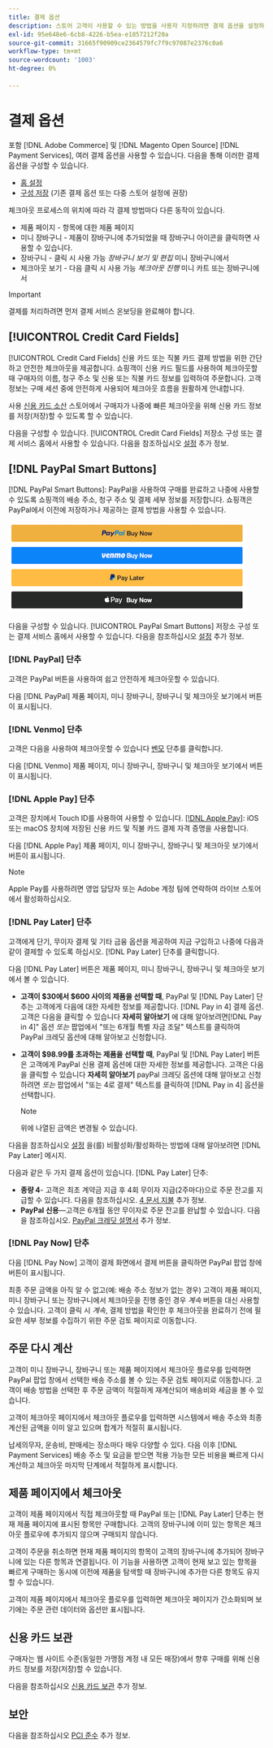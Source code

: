 ```yaml
---
title: 결제 옵션
description: 스토어 고객이 사용할 수 있는 방법을 사용자 지정하려면 결제 옵션을 설정하십시오.
exl-id: 95e648e6-6cb8-4226-b5ea-e1857212f20a
source-git-commit: 31665f90909ce2364579fc7f9c97087e2376c0a6
workflow-type: tm+mt
source-wordcount: '1003'
ht-degree: 0%

---
```


# 결제 옵션

포함 [!DNL Adobe Commerce] 및 [!DNL Magento Open Source] [!DNL Payment Services], 여러 결제 옵션을 사용할 수 있습니다. 다음을 통해 이러한 결제 옵션을 구성할 수 있습니다.

* [홈 설정](payments-home.md)
* [구성 저장](configure-admin.md) (기존 결제 옵션 또는 다중 스토어 설정에 권장)

체크아웃 프로세스의 위치에 따라 각 결제 방법마다 다른 동작이 있습니다.

* 제품 페이지 - 항목에 대한 제품 페이지
* 미니 장바구니 - 제품이 장바구니에 추가되었을 때 장바구니 아이콘을 클릭하면 사용할 수 있습니다.
* 장바구니 - 클릭 시 사용 가능 _장바구니 보기 및 편집_ 미니 장바구니에서
* 체크아웃 보기 - 다음 클릭 시 사용 가능 _체크아웃 진행_ 미니 카트 또는 장바구니에서

>[!IMPORTANT]
>
>결제를 처리하려면 먼저 결제 서비스 온보딩을 완료해야 합니다.

## [!UICONTROL Credit Card Fields]

[!UICONTROL Credit Card Fields] 신용 카드 또는 직불 카드 결제 방법을 위한 간단하고 안전한 체크아웃을 제공합니다. 쇼핑객이 신용 카드 필드를 사용하여 체크아웃할 때 구매자의 이름, 청구 주소 및 신용 또는 직불 카드 정보를 입력하여 주문합니다. 고객 정보는 구매 세션 중에 안전하게 사용되어 체크아웃 흐름을 원활하게 안내합니다.

사용 [신용 카드 소산](#vaulting) 스토어에서 구매자가 나중에 빠른 체크아웃을 위해 신용 카드 정보를 저장(저장)할 수 있도록 할 수 있습니다.

다음을 구성할 수 있습니다. [!UICONTROL Credit Card Fields] 저장소 구성 또는 결제 서비스 홈에서 사용할 수 있습니다. 다음을 참조하십시오 [설정](settings.md#credit-card-fields) 추가 정보.

## [!DNL PayPal Smart Buttons]

[!DNL PayPal Smart Buttons]: PayPal을 사용하여 구매를 완료하고 나중에 사용할 수 있도록 쇼핑객의 배송 주소, 청구 주소 및 결제 세부 정보를 저장합니다. 쇼핑객은 PayPal에서 이전에 저장하거나 제공하는 결제 방법을 사용할 수 있습니다.

![[!DNL PayPal Smart Buttons] 옵션](assets/buttons-md.png)

다음을 구성할 수 있습니다. [!UICONTROL PayPal Smart Buttons] 저장소 구성 또는 결제 서비스 홈에서 사용할 수 있습니다.  다음을 참조하십시오 [설정](settings.md#payment-buttons) 추가 정보.

### [!DNL PayPal] 단추

고객은 PayPal 버튼을 사용하여 쉽고 안전하게 체크아웃할 수 있습니다.

다음 [!DNL PayPal] 제품 페이지, 미니 장바구니, 장바구니 및 체크아웃 보기에서 버튼이 표시됩니다.

### [!DNL Venmo] 단추

고객은 다음을 사용하여 체크아웃할 수 있습니다 [벤모](https://venmo.com/) 단추를 클릭합니다.

다음 [!DNL Venmo] 제품 페이지, 미니 장바구니, 장바구니 및 체크아웃 보기에서 버튼이 표시됩니다.

### [!DNL Apple Pay] 단추

고객은 장치에서 Touch ID를 사용하여 사용할 수 있습니다. [[!DNL Apple Pay]](https://www.apple.com/apple-pay/): iOS 또는 macOS 장치에 저장된 신용 카드 및 직불 카드 결제 자격 증명을 사용합니다.

다음 [!DNL Apple Pay] 제품 페이지, 미니 장바구니, 장바구니 및 체크아웃 보기에서 버튼이 표시됩니다.

>[!NOTE]
>
> Apple Pay를 사용하려면 영업 담당자 또는 Adobe 계정 팀에 연락하여 라이브 스토어에서 활성화하십시오.

### [!DNL Pay Later] 단추

고객에게 단기, 무이자 결제 및 기타 금융 옵션을 제공하여 지금 구입하고 나중에 다음과 같이 결제할 수 있도록 하십시오. [!DNL Pay Later] 단추를 클릭합니다.

다음 [!DNL Pay Later] 버튼은 제품 페이지, 미니 장바구니, 장바구니 및 체크아웃 보기에서 볼 수 있습니다.

* **고객이 $30에서 $600 사이의 제품을 선택할 때**, PayPal 및 [!DNL Pay Later] 단추는 고객에게 다음에 대한 자세한 정보를 제공합니다. [!DNL Pay in 4] 결제 옵션. 고객은 다음을 클릭할 수 있습니다 **자세히 알아보기** 에 대해 알아보려면[!DNL Pay in 4]&quot; 옵션 _또는_ 팝업에서 &quot;또는 6개월 특별 자금 조달&quot; 텍스트를 클릭하여 PayPal 크레딧 옵션에 대해 알아보고 신청합니다.
* **고객이 $98.99를 초과하는 제품을 선택할 때**, PayPal 및 [!DNL Pay Later] 버튼은 고객에게 PayPal 신용 결제 옵션에 대한 자세한 정보를 제공합니다. 고객은 다음을 클릭할 수 있습니다 **자세히 알아보기** payPal 크레딧 옵션에 대해 알아보고 신청하려면 _또는_ 팝업에서 &quot;또는 4로 결제&quot; 텍스트를 클릭하여 [!DNL Pay in 4] 옵션을 선택합니다.

   >[!NOTE]
   >
   >위에 나열된 금액은 변경될 수 있습니다.

다음을 참조하십시오 [설정](settings.md#payment-buttons) 을(를) 비활성화/활성화하는 방법에 대해 알아보려면 [!DNL Pay Later] 메시지.

다음과 같은 두 가지 결제 옵션이 있습니다. [!DNL Pay Later] 단추:

* **종량 4**- 고객은 최초 계약금 지급 후 4회 무이자 지급(2주마다)으로 주문 잔고를 지급할 수 있습니다. 다음을 참조하십시오. [4 문서 지불](https://www.paypal.com/us/digital-wallet/ways-to-pay/buy-now-pay-later) 추가 정보.
* **PayPal 신용**—고객은 6개월 동안 무이자로 주문 잔고를 완납할 수 있습니다. 다음을 참조하십시오. [PayPal 크레딧 설명서](https://www.paypal.com/us/webapps/mpp/paypal-credit) 추가 정보.

### [!DNL Pay Now] 단추

다음 [!DNL Pay Now] 고객이 결제 화면에서 결제 버튼을 클릭하면 PayPal 팝업 창에 버튼이 표시됩니다.

최종 주문 금액을 아직 알 수 없고(예: 배송 주소 정보가 없는 경우) 고객이 제품 페이지, 미니 장바구니 또는 장바구니에서 체크아웃을 진행 중인 경우 _계속_ 버튼을 대신 사용할 수 있습니다. 고객이 클릭 시 _계속_, 결제 방법을 확인한 후 체크아웃을 완료하기 전에 필요한 세부 정보를 수집하기 위한 주문 검토 페이지로 이동합니다.

## 주문 다시 계산

고객이 미니 장바구니, 장바구니 또는 제품 페이지에서 체크아웃 플로우를 입력하면 PayPal 팝업 창에서 선택한 배송 주소를 볼 수 있는 주문 검토 페이지로 이동합니다. 고객이 배송 방법을 선택한 후 주문 금액이 적절하게 재계산되어 배송비와 세금을 볼 수 있습니다.

고객이 체크아웃 페이지에서 체크아웃 플로우를 입력하면 시스템에서 배송 주소와 최종 계산된 금액을 이미 알고 있으며 합계가 적절히 표시됩니다.

납세의무자, 운송비, 판매세는 장소마다 매우 다양할 수 있다. 다음 이후 [!DNL Payment Services] 배송 주소 및 요금을 받으면 적용 가능한 모든 비용을 빠르게 다시 계산하고 체크아웃 마지막 단계에서 적절하게 표시합니다.

## 제품 페이지에서 체크아웃

고객이 제품 페이지에서 직접 체크아웃할 때 PayPal 또는 [!DNL Pay Later] 단추는 현재 제품 페이지에 표시된 항목만 구매합니다. 고객의 장바구니에 이미 있는 항목은 체크아웃 플로우에 추가되지 않으며 구매되지 않습니다.

고객이 주문을 취소하면 현재 제품 페이지의 항목이 고객의 장바구니에 추가되어 장바구니에 있는 다른 항목과 연결됩니다. 이 기능을 사용하면 고객이 현재 보고 있는 항목을 빠르게 구매하는 동시에 이전에 제품을 탐색할 때 장바구니에 추가한 다른 항목도 유지할 수 있습니다.

고객이 제품 페이지에서 체크아웃 플로우를 입력하면 체크아웃 페이지가 간소화되며 보기에는 주문 관련 데이터와 옵션만 표시됩니다.

## 신용 카드 보관

구매자는 웹 사이트 수준(동일한 가맹점 계정 내 모든 매장)에서 향후 구매를 위해 신용 카드 정보를 저장(저장)할 수 있습니다.

다음을 참조하십시오 [신용 카드 보관](vaulting.md) 추가 정보.

## 보안

다음을 참조하십시오 [PCI 준수](security.md#pci-compliance) 추가 정보.
